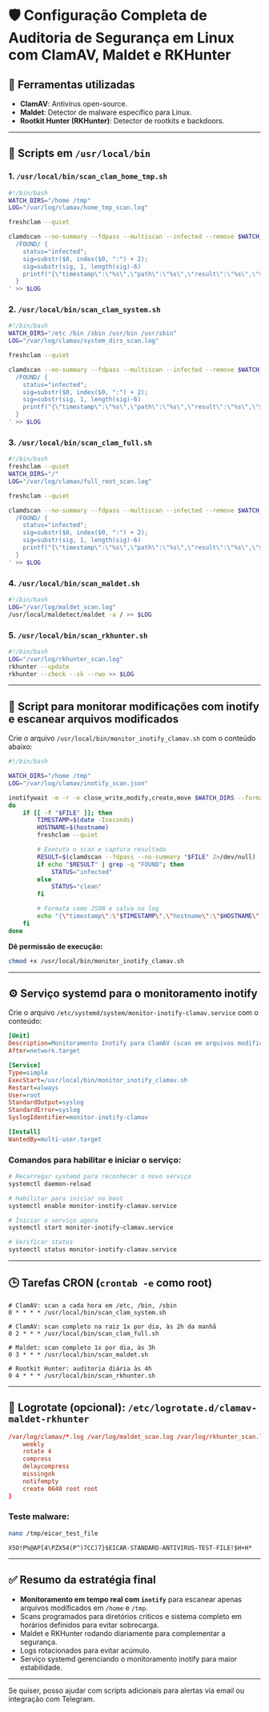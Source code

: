 # 🛡️ Configuração Completa de Auditoria de Segurança em Linux com ClamAV, Maldet e RKHunter

## 🧰 Ferramentas utilizadas
- **ClamAV**: Antivírus open-source.
- **Maldet**: Detector de malware específico para Linux.
- **Rootkit Hunter (RKHunter)**: Detector de rootkits e backdoors.

---

## 📁 Scripts em `/usr/local/bin`

### 1. `/usr/local/bin/scan_clam_home_tmp.sh`
```bash
#!/bin/bash
WATCH_DIRS="/home /tmp"
LOG="/var/log/clamav/home_tmp_scan.log"

freshclam --quiet

clamdscan --no-summary --fdpass --multiscan --infected --remove $WATCH_DIRS 2>/dev/null | awk '
  /FOUND/ {
    status="infected";
    sig=substr($0, index($0, ":") + 2);
    sig=substr(sig, 1, length(sig)-6)
    printf("{\"timestamp\":\"%s\",\"path\":\"%s\",\"result\":\"%s\",\"signature\":\"%s\"}\n", strftime("%FT%T%z"), $1, status, sig)
  }
' >> $LOG
```

### 2. `/usr/local/bin/scan_clam_system.sh`
```bash
#!/bin/bash
WATCH_DIRS="/etc /bin /sbin /usr/bin /usr/sbin"
LOG="/var/log/clamav/system_dirs_scan.log"

freshclam --quiet

clamdscan --no-summary --fdpass --multiscan --infected --remove $WATCH_DIRS 2>/dev/null | awk '
  /FOUND/ {
    status="infected";
    sig=substr($0, index($0, ":") + 2);
    sig=substr(sig, 1, length(sig)-6)
    printf("{\"timestamp\":\"%s\",\"path\":\"%s\",\"result\":\"%s\",\"signature\":\"%s\"}\n", strftime("%FT%T%z"), $1, status, sig)
  }
' >> $LOG
```

### 3. `/usr/local/bin/scan_clam_full.sh`
```bash
#!/bin/bash
freshclam --quiet
WATCH_DIRS="/"
LOG="/var/log/clamav/full_root_scan.log"

freshclam --quiet

clamdscan --no-summary --fdpass --multiscan --infected --remove $WATCH_DIRS 2>/dev/null | awk '
  /FOUND/ {
    status="infected";
    sig=substr($0, index($0, ":") + 2);
    sig=substr(sig, 1, length(sig)-6)
    printf("{\"timestamp\":\"%s\",\"path\":\"%s\",\"result\":\"%s\",\"signature\":\"%s\"}\n", strftime("%FT%T%z"), $1, status, sig)
  }
' >> $LOG
```

### 4. `/usr/local/bin/scan_maldet.sh`
```bash
#!/bin/bash
LOG="/var/log/maldet_scan.log"
/usr/local/maldetect/maldet -a / >> $LOG
```

### 5. `/usr/local/bin/scan_rkhunter.sh`
```bash
#!/bin/bash
LOG="/var/log/rkhunter_scan.log"
rkhunter --update
rkhunter --check --sk --rwo >> $LOG
```

---

## 📁 Script para monitorar modificações com inotify e escanear arquivos modificados

Crie o arquivo `/usr/local/bin/monitor_inotify_clamav.sh` com o conteúdo abaixo:

```bash
#!/bin/bash

WATCH_DIRS="/home /tmp"
LOG="/var/log/clamav/inotify_scan.json"

inotifywait -m -r -e close_write,modify,create,move $WATCH_DIRS --format '%e|%w%f' | while IFS='|' read EVENT FILE
do
    if [[ -f "$FILE" ]]; then
        TIMESTAMP=$(date -Iseconds)
        HOSTNAME=$(hostname)
        freshclam --quiet

        # Executa o scan e captura resultado
        RESULT=$(clamdscan --fdpass --no-summary "$FILE" 2>/dev/null)
        if echo "$RESULT" | grep -q "FOUND"; then
            STATUS="infected"
        else
            STATUS="clean"
        fi

        # Formata como JSON e salva no log
        echo "{\"timestamp\":\"$TIMESTAMP\",\"hostname\":\"$HOSTNAME\",\"event\":\"$EVENT\",\"path\":\"$FILE\",\"result\":\"$STATUS\"}" >> "$LOG"
    fi
done

```

**Dê permissão de execução:**
```bash
chmod +x /usr/local/bin/monitor_inotify_clamav.sh
```

---

## ⚙️ Serviço systemd para o monitoramento inotify

Crie o arquivo `/etc/systemd/system/monitor-inotify-clamav.service` com o conteúdo:

```ini
[Unit]
Description=Monitoramento Inotify para ClamAV (scan em arquivos modificados)
After=network.target

[Service]
Type=simple
ExecStart=/usr/local/bin/monitor_inotify_clamav.sh
Restart=always
User=root
StandardOutput=syslog
StandardError=syslog
SyslogIdentifier=monitor-inotify-clamav

[Install]
WantedBy=multi-user.target
```

### Comandos para habilitar e iniciar o serviço:

```bash
# Recarregar systemd para reconhecer o novo serviço
systemctl daemon-reload

# Habilitar para iniciar no boot
systemctl enable monitor-inotify-clamav.service

# Iniciar o serviço agora
systemctl start monitor-inotify-clamav.service

# Verificar status
systemctl status monitor-inotify-clamav.service
```

---

## 🕒 Tarefas CRON (`crontab -e` como root)

```cron
# ClamAV: scan a cada hora em /etc, /bin, /sbin
0 * * * * /usr/local/bin/scan_clam_system.sh

# ClamAV: scan completo na raiz 1x por dia, às 2h da manhã
0 2 * * * /usr/local/bin/scan_clam_full.sh

# Maldet: scan completo 1x por dia, às 3h
0 3 * * * /usr/local/bin/scan_maldet.sh

# Rootkit Hunter: auditoria diária às 4h
0 4 * * * /usr/local/bin/scan_rkhunter.sh
```

---

## 🧼 Logrotate (opcional): `/etc/logrotate.d/clamav-maldet-rkhunter`

```conf
/var/log/clamav/*.log /var/log/maldet_scan.log /var/log/rkhunter_scan.log {
    weekly
    rotate 4
    compress
    delaycompress
    missingok
    notifempty
    create 0640 root root
}
```
### Teste malware:  
```bash
nano /tmp/eicar_test_file
```
```
X5O!P%@AP[4\PZX54(P^)7CC)7}$EICAR-STANDARD-ANTIVIRUS-TEST-FILE!$H+H*
```
---

## ✅ Resumo da estratégia final

- **Monitoramento em tempo real com `inotify`** para escanear apenas arquivos modificados em `/home` e `/tmp`.
- Scans programados para diretórios críticos e sistema completo em horários definidos para evitar sobrecarga.
- Maldet e RKHunter rodando diariamente para complementar a segurança.
- Logs rotacionados para evitar acúmulo.
- Serviço systemd gerenciando o monitoramento inotify para maior estabilidade.

---

Se quiser, posso ajudar com scripts adicionais para alertas via email ou integração com Telegram.
